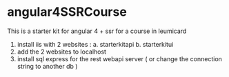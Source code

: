 # angular4SSRCourse
This is a starter kit for angular 4 + ssr for a course in leumicard

1. install iis with 2 websites :
  a. starterkitapi
  b. starterkitui  
2. add the 2 websites to localhost
3. install sql express for the rest webapi server ( or change the connection string to another db )

  
  

